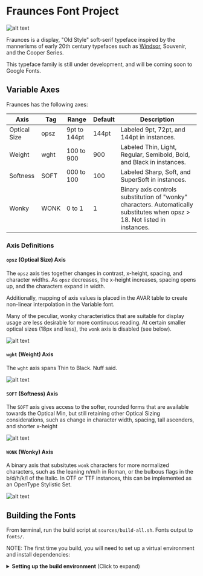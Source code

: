 # Fraunces Font Project

![alt text](documentation/img/HonkForWonkyFonts_revised.jpg "Honk For Wonky Fonts")

Fraunces is a display, "Old Style" soft-serif typeface inspired by the mannerisms of early 20th century typefaces such as [Windsor](http://fontreviewjournal.com/windsor/), Souvenir, and the Cooper Series.

This typeface family is still under development, and will be coming soon to Google Fonts.

## Variable Axes

Fraunces has the following axes:

| Axis         | Tag  | Range        | Default | Description                                                                                                                 |
| ------------ | ---- | ------------ | ------- | --------------------------------------------------------------------------------------------------------------------------- |
| Optical Size | opsz | 9pt to 144pt | 144pt   | Labeled 9pt, 72pt, and 144pt in instances.                                                                                  |
| Weight       | wght | 100 to 900   | 900     | Labeled Thin, Light, Regular, Semibold, Bold, and Black in instances.                                                       |
| Softness     | SOFT | 000 to 100   | 100     | Labeled Sharp, Soft, and SuperSoft in instances.                                                                            |
| Wonky        | WONK | 0 to 1       | 1       | Binary axis controls substitution of "wonky" characters. Automatically substitutes when opsz > 18. Not listed in instances. |

### Axis Definitions

#### `opsz` (Optical Size) Axis

The `opsz` axis ties together changes in contrast, x-height, spacing, and character widths. As `opsz` decreases, the x-height increases, spacing opens up, and the characters expand in width.

Additionally, mapping of axis values is placed in the AVAR table to create non-linear interpolation in the Variable font.

Many of the peculiar, wonky characteristics that are suitable for display usage are less desirable for more continuous reading. At certain smaller optical sizes (18px and less), the `wonk` axis is disabled (see below). 

![alt text](documentation/explanations/opsz_axis.gif "Changes in Optical Size")

#### `wght` (Weight) Axis

The `wght` axis spans Thin to Black. Nuff said.

![alt text](documentation/explanations/weight_axis.gif "Changes in Weight")

#### `SOFT` (Softness) Axis

The `SOFT` axis gives access to the softer, rounded forms that are available towards the Optical Min, but still retaining other Optical Sizing considerations, such as change in character width, spacing, tall ascenders, and shorter x-height

![alt text](documentation/explanations/goof_axis.gif "Changes in Softness")


#### `WONK` (Wonky) Axis

A binary axis that subsitutes `wonk` characters for more normalized characters, such as the leaning n/m/h in Roman, or the bulbous flags in the b/d/h/k/l of the Italic. In OTF or TTF instances, this can be implemented as an OpenType Stylistic Set.

![alt text](documentation/explanations/wonk_axis.gif "Changes in Wonk")

## Building the Fonts

From terminal, run the build script at `sources/build-all.sh`. Fonts output to `fonts/`.

NOTE: The first time you build, you will need to set up a virtual environment and install dependencies:

<details>
<summary><b><!-------->Setting up the build environment<!--------></b> (Click to expand)</summary>

### Set up the environment

**The basics**

You will need to open a terminal to run the following commands.

Clone the repo & navigate into it:

```
git clone https://github.com/undercasetype/Fraunces.git
cd Fraunces
```

Check that you have Python 3:

```
which python3
```

It should return a path ending with `python3`, such as `/Library/Frameworks/Python.framework/Versions/3.7/bin/python3`. If it returns an error like `python3 not found`, you will need to [download Python 3](https://www.python.org/downloads/).

**Setting up a virtual environment**

To build, navigate to the Fraunces folder in a terminal (e.g. `cd Fraunces`), then set up the virtual environment:

```bash
cd ~
python3 -m venv venv
```

Then activate it:

```bash
source venv/bin/activate
```

Now, install requirements:

```bash
pip install -U -r requirements.txt
```

### Build fonts

Once you have set up the environment (see above), you can build fonts & prep releases!

```
make build
```

To run Font Bakery checks, run the following:

```
make checks
```

(Or just go to [the FontSpector website](https://fonttools.github.io/fontspector/)) and check fonts there.)

#### Bump font version

Before you build, you might want to bump the major or minor font versions with [bumpfontversion](https://pypi.org/project/bumpfontversion/). 

For example, to bump the minor version of all UFOs:

```
bumpfontversion --part minor sources/*/*.ufo
```

## Production Notes

If you are doing any work on this repo, please read the production notes [here](https://github.com/undercasetype/Fraunces/tree/master/sources).

If you are looking for notes on making GitHub Release packages, see [mastering/README.md](mastering/README.md).
